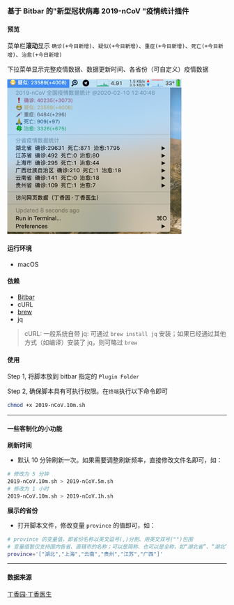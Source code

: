 ### 基于 Bitbar 的"新型冠状病毒 2019-nCoV "疫情统计插件

#### 预览
菜单栏**滚动**显示 `确诊(+今日新增)`、`疑似(+今日新增)`、`重症(+今日新增)`、`死亡(+今日新增)`、`治愈(+今日新增)`

下拉菜单显示完整疫情数据、数据更新时间、各省份（可自定义）疫情数据

<img src="img/bitbar-2019-ncov.png" alt="bitbar-2019-ncov" style="zoom:50%;" />

#### 运行环境
- macOS

#### 依赖
- [Bitbar](https://getbitbar.com/)
- cURL
- [brew](https://brew.sh/)
- jq
> cURL: 一般系统自带
> jq: 可通过  `brew install jq` 安装；如果已经通过其他方式（如编译）安装了 jq，则可略过 `brew`

#### 使用
Step 1, 将脚本放到 bitbar 指定的 `Plugin Folder`

Step 2, 确保脚本具有可执行权限。在`终端`执行以下命令即可

```bash
chmod +x 2019-nCoV.10m.sh
```

---

#### 一些客制化的小功能
**刷新时间**
- 默认 10 分钟刷新一次。如果需要调整刷新频率，直接修改文件名即可，如：
```bash
# 修改为 5 分钟
2019-nCoV.10m.sh > 2019-nCoV.5m.sh
# 修改为 1 小时
2019-nCoV.10m.sh > 2019-nCoV.1h.sh
```

**展示的省份**

- 打开脚本文件，修改变量 `province` 的值即可，如：
```bash
# province 的变量值，即省份名称以英文逗号(,)分割、用英文双号("")包围
# 变量值暂仅支持国内各省、直辖市的名称；可以是简称、也可以是全称，如“湖北省”、“湖北”返回的结果均一致
province='["湖北","上海","云南","贵州","江苏","广西"]'
```

---
#### 数据来源

[丁香园·丁香医生](https://ncov.dxy.cn/ncovh5/view/pneumonia)
